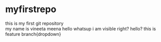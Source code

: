 # myfirstrepo
this is my first git repository
<br>
my name is vineeta meena
hello
whatsup 
i am visible right?
hello?
this is feature branch{dropdown}


